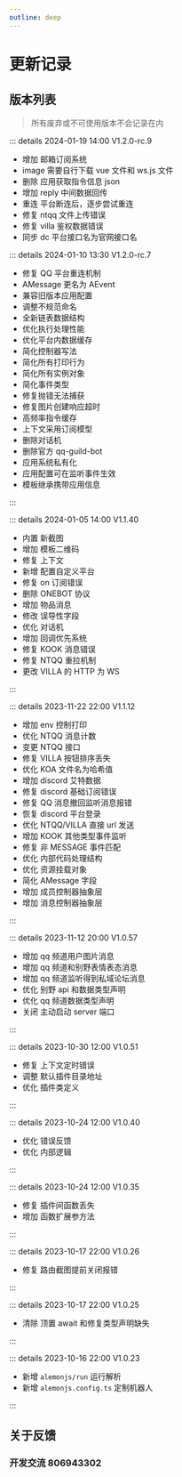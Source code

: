 ```yaml
---
outline: deep
---
```


# 更新记录

## 版本列表

> 所有废弃或不可使用版本不会记录在内

::: details 2024-01-19 14:00 V1.2.0-rc.9

- 增加 邮箱订阅系统
- image 需要自行下载 vue 文件和 ws.js 文件
- 删除 应用获取指令信息 json
- 增加 reply 中间数据回传
- 重连 平台断连后，逐步尝试重连
- 修复 ntqq 文件上传错误
- 修复 villa 鉴权数据错误
- 同步 dc 平台接口名为官网接口名

::: details 2024-01-10 13:30 V1.2.0-rc.7

- 修复 QQ 平台重连机制
- AMessage 更名为 AEvent
- 兼容旧版本应用配置
- 调整不规范命名
- 全新链表数据结构
- 优化执行处理性能
- 优化平台内数据缓存
- 简化控制器写法
- 简化所有打印行为
- 简化所有实例对象
- 简化事件类型
- 修复抛错无法捕获
- 修复图片创建响应超时
- 高频率指令缓存
- 上下文采用订阅模型
- 删除对话机
- 删除官方 qq-guild-bot
- 应用系统私有化
- 应用配置可在监听事件生效
- 模板继承携带应用信息

:::

::: details 2024-01-05 14:00 V1.1.40

- 内置 新截图
- 增加 模板二维码
- 修复 上下文
- 新增 配置自定义平台
- 修复 on 订阅错误
- 删除 ONEBOT 协议
- 增加 物品消息
- 修改 误导性字段
- 优化 对话机
- 增加 回调优先系统
- 修复 KOOK 消息错误
- 修复 NTQQ 重拉机制
- 更改 VILLA 的 HTTP 为 WS

:::

::: details 2023-11-22 22:00 V1.1.12

- 增加 env 控制打印
- 优化 NTQQ 消息计数
- 变更 NTQQ 接口
- 修复 VILLA 按钮排序丢失
- 优化 KOA 文件名为哈希值
- 增加 discord 艾特数据
- 修复 discord 基础订阅错误
- 修复 QQ 消息撤回监听消息报错
- 恢复 discord 平台登录
- 优化 NTQQ/VILLA 直接 url 发送
- 增加 KOOK 其他类型事件监听
- 修复 非 MESSAGE 事件匹配
- 优化 内部代码处理结构
- 优化 资源挂载对象
- 简化 AMessage 字段
- 增加 成员控制器抽象层
- 增加 消息控制器抽象层

:::

::: details 2023-11-12 20:00 V1.0.57

- 增加 qq 频道用户图片消息
- 增加 qq 频道和别野表情表态消息
- 增加 qq 频道监听得到私域论坛消息
- 优化 别野 api 和数据类型声明
- 优化 qq 频道数据类型声明
- 关闭 主动启动 server 端口

:::

::: details 2023-10-30 12:00 V1.0.51

- 修复 上下文定时错误
- 调整 默认插件目录地址
- 优化 插件类定义

:::

::: details 2023-10-24 12:00 V1.0.40

- 优化 错误反馈
- 优化 内部逻辑

:::

::: details 2023-10-24 12:00 V1.0.35

- 修复 插件间函数丢失
- 增加 函数扩展参方法

:::

::: details 2023-10-17 22:00 V1.0.26

- 修复 路由截图提前关闭报错

:::

::: details 2023-10-17 22:00 V1.0.25

- 清除 顶置 await 和修复类型声明缺失

:::

::: details 2023-10-16 22:00 V1.0.23

- 新增 `alemonjs/run` 运行解析
- 新增 `alemonjs.config.ts` 定制机器人

:::

## 关于反馈

### 开发交流 806943302
